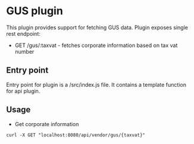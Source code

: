 # GUS plugin
This plugin provides support for fetching GUS data. Plugin exposes
single rest endpoint:
- GET /gus/:taxvat - fetches corporate information based on tax vat number

## Entry point
Entry point for plugin is a /src/index.js file. It contains a template function
for api plugin.

## Usage
* Get corporate information
```shell script
curl -X GET "localhost:8080/api/vendor/gus/{taxvat}"
```
